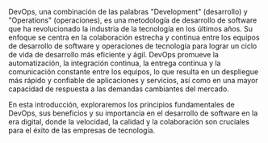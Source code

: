 
DevOps, una combinación de las palabras "Development" (desarrollo) y "Operations" (operaciones), es una metodología de desarrollo de software que ha revolucionado la industria de la tecnología en los últimos años. Su enfoque se centra en la colaboración estrecha y continua entre los equipos de desarrollo de software y operaciones de tecnología para lograr un ciclo de vida de desarrollo más eficiente y ágil. DevOps promueve la automatización, la integración continua, la entrega continua y la comunicación constante entre los equipos, lo que resulta en un despliegue más rápido y confiable de aplicaciones y servicios, así como en una mayor capacidad de respuesta a las demandas cambiantes del mercado.

En esta introducción, exploraremos los principios fundamentales de DevOps, sus beneficios y su importancia en el desarrollo de software en la era digital, donde la velocidad, la calidad y la colaboración son cruciales para el éxito de las empresas de tecnología.

